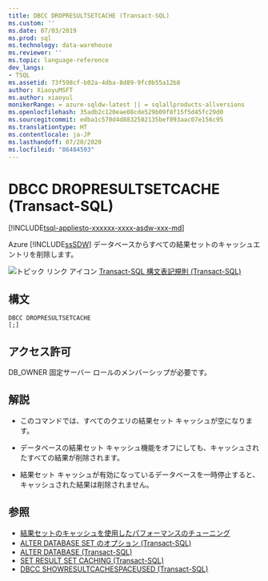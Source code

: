 ```yaml
---
title: DBCC DROPRESULTSETCACHE (Transact-SQL)
ms.custom: ''
ms.date: 07/03/2019
ms.prod: sql
ms.technology: data-warehouse
ms.reviewer: ''
ms.topic: language-reference
dev_langs:
- TSQL
ms.assetid: 73f598cf-b02a-4dba-8d89-9fc0b55a12b8
author: XiaoyuMSFT
ms.author: xiaoyul
monikerRange: = azure-sqldw-latest || = sqlallproducts-allversions
ms.openlocfilehash: 35adb2c120eae08cde529b09f8f15f5d45fc29d0
ms.sourcegitcommit: edba1c570d4d8832502135bef093aac07e156c95
ms.translationtype: HT
ms.contentlocale: ja-JP
ms.lasthandoff: 07/20/2020
ms.locfileid: "86484593"
---
```

# <a name="dbcc-dropresultsetcache--transact-sql"></a>DBCC DROPRESULTSETCACHE  (Transact-SQL)

[!INCLUDE[tsql-appliesto-xxxxxx-xxxx-asdw-xxx-md](../../includes/tsql-appliesto-xxxxxx-xxxx-asdw-xxx-md.md)]

Azure [!INCLUDE[ssSDW](../../includes/sssdw-md.md)] データベースからすべての結果セットのキャッシュエントリを削除します。
  
![トピック リンク アイコン](../../database-engine/configure-windows/media/topic-link.gif "トピック リンク アイコン") [Transact-SQL 構文表記規則 &#40;Transact-SQL&#41;](../../t-sql/language-elements/transact-sql-syntax-conventions-transact-sql.md)
  
## <a name="syntax"></a>構文  
  
```syntaxsql
DBCC DROPRESULTSETCACHE
[;]  
```  

## <a name="permissions"></a>アクセス許可

DB_OWNER 固定サーバー ロールのメンバーシップが必要です。

## <a name="remarks"></a>解説

- このコマンドでは、すべてのクエリの結果セット キャッシュが空になります。  

- データベースの結果セット キャッシュ機能をオフにしても、キャッシュされたすべての結果が削除されます。  

- 結果セット キャッシュが有効になっているデータベースを一時停止すると、キャッシュされた結果は削除されません。  

## <a name="see-also"></a>参照

- [結果セットのキャッシュを使用したパフォーマンスのチューニング](/azure/sql-data-warehouse/performance-tuning-result-set-caching)</br>
- [ALTER DATABASE SET のオプション &#40;Transact-SQL&#41;](/sql/t-sql/statements/alter-database-transact-sql-set-options?view=azure-sqldw-latest)</br>
- [ALTER DATABASE &#40;Transact-SQL&#41;](/sql/t-sql/statements/alter-database-transact-sql?view=azure-sqldw-latest)</br>
- [SET RESULT SET CACHING &#40;Transact-SQL&#41;](/sql/t-sql/statements/set-result-set-caching-transact-sql)</br>
- [DBCC SHOWRESULTCACHESPACEUSED &#40;Transact-SQL&#41;](/sql/t-sql/database-console-commands/dbcc-showresultcachespaceused-transact-sql)
